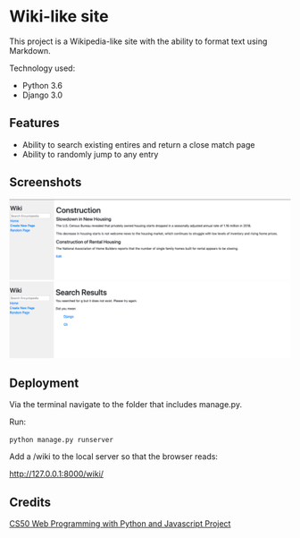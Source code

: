 # Wiki-like site

This project is a Wikipedia-like site with the ability to format text using Markdown.

Technology used:

- Python 3.6
- Django 3.0

## Features

- Ability to search existing entires and return a close match page
- Ability to randomly jump to any entry

## Screenshots

![Entry Page](encyclopedia/screenshot/example.png)
![Search Result](encyclopedia/screenshot/search_result.png)

## Deployment

Via the terminal navigate to the folder that includes manage.py.

Run:

`python manage.py runserver`

Add a /wiki to the local server so that the browser reads:

http://127.0.0.1:8000/wiki/

## Credits

[CS50 Web Programming with Python and Javascript Project](https://cs50.harvard.edu/web/2020/projects/1/wiki/)
